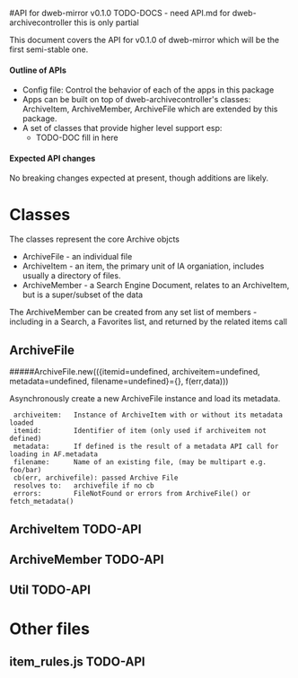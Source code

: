 #API for dweb-mirror v0.1.0
TODO-DOCS - need API.md for dweb-archivecontroller this is only partial

This document covers the API for v0.1.0 of dweb-mirror which will be the first semi-stable one. 

#### Outline of APIs

* Config file: Control the behavior of each of the apps in this package
* Apps can be built on top of dweb-archivecontroller's classes:
  ArchiveItem, ArchiveMember, ArchiveFile which are extended by this package.
* A set of classes that provide higher level support esp:
  * TODO-DOC fill in here

#### Expected API changes
No breaking changes expected at present, though additions are likely. 

# Classes

The classes represent the core Archive objcts
* ArchiveFile - an individual file
* ArchiveItem - an item, the primary unit of IA organiation, includes usually a directory of files. 
* ArchiveMember - a Search Engine Document, relates to an ArchiveItem, but is a super/subset of the data

The ArchiveMember can be created from any set list of members - including in a Search, a Favorites list, and returned by the related items call

## ArchiveFile


#####ArchiveFile.new(({itemid=undefined, archiveitem=undefined, metadata=undefined, filename=undefined}={}, f(err,data)))

Asynchronously create a new ArchiveFile instance and load its metadata.

```
 archiveitem:   Instance of ArchiveItem with or without its metadata loaded
 itemid:        Identifier of item (only used if archiveitem not defined)
 metadata:      If defined is the result of a metadata API call for loading in AF.metadata
 filename:      Name of an existing file, (may be multipart e.g. foo/bar)
 cb(err, archivefile): passed Archive File
 resolves to:   archivefile if no cb
 errors:        FileNotFound or errors from ArchiveFile() or fetch_metadata()
```

## ArchiveItem TODO-API
## ArchiveMember   TODO-API
## Util  TODO-API

# Other files
## item_rules.js  TODO-API

